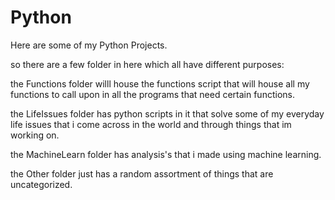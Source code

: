 # Python
Here are some of my Python Projects.

so there are a few folder in here which all have different purposes:

the Functions folder willl house the functions script that will house all my functions to call upon in all the programs that need certain functions.

the LifeIssues folder has python scripts in it that solve some of my everyday life issues that i come across in the world and through things that im working on.

the MachineLearn folder has analysis's that i made using machine learning.

the Other folder just has a random assortment of things that are uncategorized.
